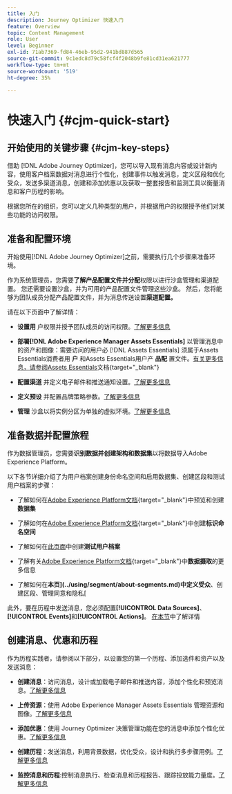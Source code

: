 ```yaml
---
title: 入门
description: Journey Optimizer 快速入门
feature: Overview
topic: Content Management
role: User
level: Beginner
exl-id: 71ab7369-fd84-46eb-95d2-941bd887d565
source-git-commit: 9c1edc8d79c58fcf4f2048b9fe81cd31ea621777
workflow-type: tm+mt
source-wordcount: '519'
ht-degree: 35%

---
```


# 快速入门 {#cjm-quick-start}

## 开始使用的关键步骤 {#cjm-key-steps}

借助 [!DNL Adobe Journey Optimizer]，您可以导入现有消息内容或设计新内容，使用客户档案数据对消息进行个性化，创建事件以触发消息，定义区段和优化受众，发送多渠道消息，创建和添加优惠以及获取一整套报告和监测工具以衡量消息和客户历程的影响。

根据您所在的组织，您可以定义几种类型的用户，并根据用户的权限授予他们对某些功能的访问权限。

## 准备和配置环境

开始使用[!DNL Adobe Journey Optimizer]之前，需要执行几个步骤来准备环境。

作为系统管理员，您需要&#x200B;**了解产品配置文件并分配**权限以进行沙盒管理和渠道配置。 您还需要设置沙盒，并为可用的产品配置文件管理这些沙盒。
然后，您将能够为团队成员分配产品配置文件，并为消息传送设置**渠道配置。**

请在以下页面中了解详情：

* **设置用** 户权限并授予团队成员的访问权限。[了解更多信息](../using/administration/permissions.md)

* **部署[!DNL Adobe Experience Manager Assets Essentials]** 以管理消息中的资产和图像：需要访问的用户必 [!DNL Assets Essentials] 须属于Assets Essentials消费者用 **户** 和Assets Essentials用户产 **品配** 置文件。[有关更多信息，请参阅Assets Essentials](https://experienceleague.adobe.com/docs/experience-manager-assets-essentials/help/deploy-administer.html)文档{target=&quot;_blank&quot;}

* **配置渠道** 并定义电子邮件和推送通知设置。[了解更多信息](../using/configuration/get-started-configuration.md)

* **定义预设** 并配置品牌策略参数。[了解更多信息](../using/configuration/message-presets.md)

* **管理** 沙盒以将实例分区为单独的虚拟环境。[了解更多信息](../using/administration/sandboxes.md)


## 准备数据并配置旅程

作为数据管理员，您需要&#x200B;**识别数据并创建架构和数据集**&#x200B;以将数据导入Adobe Experience Platform。

以下各节详细介绍了为用户档案创建身份命名空间和启用数据集、创建区段和测试用户档案的步骤：

* 了解如何在[Adobe Experience Platform文档](https://experienceleague.adobe.com/docs/experience-platform/catalog/datasets/user-guide.html?lang=zh-Hans){target=&quot;_blank&quot;}中预览和创建&#x200B;**数据集**

* 了解如何在[Adobe Experience Platform文档](https://experienceleague.adobe.com/docs/experience-platform/identity/namespaces.html#manage-namespaces){target=&quot;_blank&quot;}中创建&#x200B;**标识命名空间**

* 了解如何在[此页面](../using/building-journeys/creating-test-profiles.md)中创建&#x200B;**测试用户档案**

* 了解有关[Adobe Experience Platform文档](https://experienceleague.adobe.com/docs/experience-platform/ingestion/home.html?lang=zh-Hans){target=&quot;_blank&quot;}中&#x200B;**数据摄取**&#x200B;的更多信息

* 了解如何在&#x200B;**本页](../using/segment/about-segments.md)中定义受众**、创建区段、管理同意和隐私[

此外，要在历程中发送消息，您必须配置&#x200B;**[!UICONTROL Data Sources]**、**[!UICONTROL Events]**&#x200B;和&#x200B;**[!UICONTROL Actions]**。 [在本节](../using/configuration/about-data-sources-events-actions.md)中了解详情

## 创建消息、优惠和历程

作为历程实践者，请参阅以下部分，以设置您的第一个历程、添加选件和资产以及发送消息：

* **创建消息**：访问消息，设计或加载电子邮件和推送内容，添加个性化和预览消息。[了解更多信息](create-message.md)

* **上传资源**：使用 Adobe Experience Manager Assets Essentials 管理资源和图像。[了解更多信息](assets-essentials.md)

* **添加优惠**：使用 Journey Optimizer 决策管理功能在您的消息中添加个性化优惠。[了解更多信息](../using/offers/get-started/starting-offer-decisioning.md)

* **创建历程**：发送消息，利用背景数据，优化受众，设计和执行多步骤用例。[了解更多信息](building-journeys/journey.md)

* **监控消息和历程**:控制消息执行、检查消息和历程报告、跟踪投放能力量度。[了解更多信息](message-monitoring.md)
